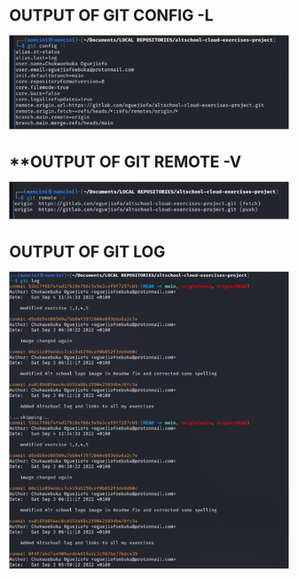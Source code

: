 # **OUTPUT OF GIT CONFIG** -L
![](gitconfigoutput.png)

# **OUTPUT OF GIT REMOTE -V
![](gitremotevoutput.png)

# **OUTPUT OF GIT LOG**
![git](gitlogs.png)